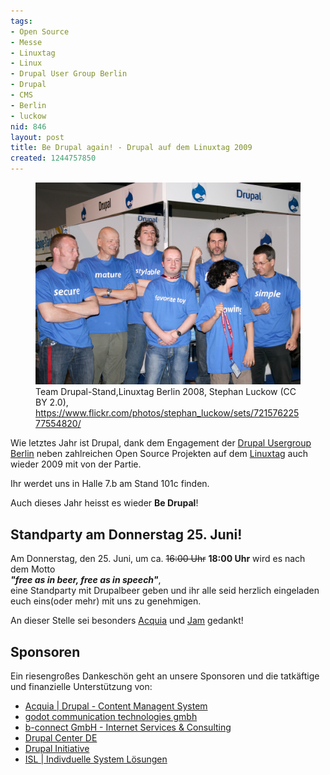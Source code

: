 ```yaml
---
tags:
- Open Source
- Messe
- Linuxtag
- Linux
- Drupal User Group Berlin
- Drupal
- CMS
- Berlin
- luckow
nid: 846
layout: post
title: Be Drupal again! - Drupal auf dem Linuxtag 2009
created: 1244757850
---
```

<figure role="group">
  <img src="/assets/imgs/-3.jpg" alt="Gruppenfoto von Aufbau - Linuxtag 2008"/>
  <figcaption>Team Drupal-Stand,Linuxtag Berlin 2008, Stephan Luckow (CC BY 2.0),  <a href="https://www.flickr.com/photos/stephan_luckow/sets/72157622577554820/">https://www.flickr.com/photos/stephan_luckow/sets/72157622577554820/</a></figcaption>
</figure>
<p>Wie letztes Jahr ist Drupal, dank dem Engagement der <a href="http://drupalberlin.de">Drupal Usergroup Berlin</a> neben zahlreichen Open Source Projekten auf dem <a href="http://linuxtag.org">Linuxtag</a> auch wieder 2009 mit von der Partie. 
</p>
<p>
Ihr werdet uns in Halle 7.b am Stand 101c finden.
</p>
<p>
Auch dieses Jahr heisst es wieder <b>Be Drupal</b>!</p>
<!--break-->
<h2>Standparty am Donnerstag 25. Juni!</h2>
<p>Am Donnerstag, den 25. Juni, um ca. <strike>16:00 Uhr</strike> 
<strong>18:00 Uhr</strong> wird es nach dem Motto<br /> <b><i>"free as in beer, free as in speech"</i></b>,<br />eine Standparty mit Drupalbeer geben und ihr alle seid herzlich eingeladen euch eins(oder mehr) mit uns zu genehmigen.</p>
<p>
An dieser Stelle sei besonders <a href="http://acquia.com">Acquia</a> und <a href="http://horncologne.com">Jam</a> gedankt!
</p>
<h2>Sponsoren</h2>
<p>
Ein riesengroßes Dankeschön geht an unsere Sponsoren und die tatkäftige und finanzielle Unterstützung von:
</p>
<ul>
<li><a href="http://acquia.com">Acquia | Drupal - Content Managent System</a></li>
<li><a href="http://www.godot.de">godot communication technologies gmbh</a></li> 
<li><a href="http://b-connect.de/">b-connect GmbH - Internet Services & Consulting</a></li>
<li><a href="http://drupalcenter.de">Drupal Center DE</a></li>
<li><a href="http://drupal-initiative.de">Drupal Initiative</a></li>
<li><a href="http://is-loesungen.de">ISL | Indivduelle System Lösungen</a></li>
</ul>
